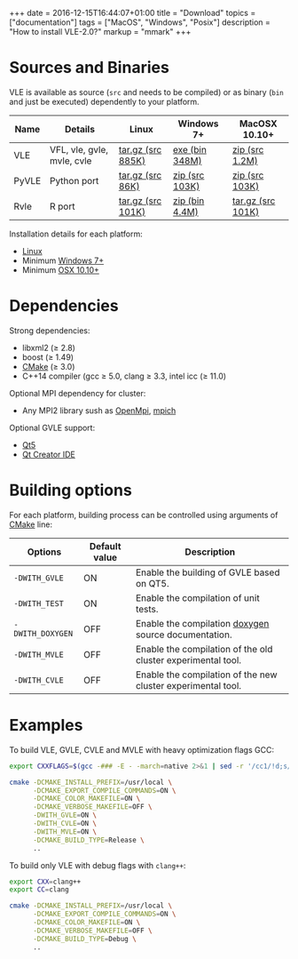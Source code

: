 +++
date = 2016-12-15T16:44:07+01:00
title = "Download"
topics = ["documentation"]
tags = ["MacOS", "Windows", "Posix"]
description = "How to install VLE-2.0?"
markup = "mmark"
+++

Sources and Binaries
====================

VLE is available as source (`src` and needs to be compiled) or as binary (`bin` and just be executed) dependently to your platform.

| Name    | Details                      | Linux                                                                                               | Windows 7+                                                                                     | MacOSX 10.10+                                                                                  |
| ------- | ---------------------------- | --------------------------------------------------------------------------------------------------- | ---------------------------------------------------------------------------------------------- | ---------------------------------------------------------------------------------------------- |
| VLE     | VFL, vle, gvle, mvle, cvle   | [tar.gz (src 885K)](http://www.vle-project.org/pub/vle/2.0/2.0.2/vle-2.0.2.tar.gz)                  | [exe (bin 348M)](http://www.vle-project.org/pub/vle/2.0/2.0.2/Setup-VLE_2_0_2.exe)             | [zip (src 1.2M)](http://www.vle-project.org/pub/vle/2.0/2.0.2/vle-2.0.2.zip)                   |
| PyVLE   | Python port                  | [tar.gz (src 86K)](http://www.vle-project.org/pub/vle/2.0/2.0.2/pyvle-2.0.2.tar.gz)                 | [zip (src 103K)](http://www.vle-project.org/pub/vle/2.0/2.0.2/pyvle-2.0.2.zip)                 | [zip (src 103K)](http://www.vle-project.org/pub/vle/2.0/2.0.2/pyvle-2.0.2.zip)                 |
| Rvle    | R port                       | [tar.gz (src 101K)](http://www.vle-project.org/pub/vle/2.0/2.0.2/rvle_2.0.2-7.tar.gz)               | [zip (bin 4.4M)](http://www.vle-project.org/pub/vle/2.0/2.0.2/rvle_2.0.2-7.zip)                | [tar.gz (src 101K)](http://www.vle-project.org/pub/vle/2.0/2.0.2/rvle_2.0.2-7.tar.gz)          |

Installation details for each platform:

- [Linux](linux)
- Minimum [Windows 7+](windows)
- Minimum [OSX 10.10+](apple)

Dependencies
============

Strong dependencies:

- libxml2 (≥ 2.8)
- boost (≥ 1.49)
- [CMake](https://cmake.org/) (≥ 3.0)
- C++14 compiler (gcc ≥ 5.0, clang ≥ 3.3, intel icc (≥ 11.0)

Optional MPI dependency for cluster:

- Any MPI2 library sush as [OpenMpi](https://www.open-mpi.org/), [mpich](https://www.mpich.org/)

Optional GVLE support:

- [Qt5](https://doc.qt.io/qt-5/)
- [Qt Creator IDE](https://www.qt.io/ide/)

Building options
================

For each platform, building process can be controlled using arguments of [CMake](https://cmake.org/) line:

| Options                  | Default value | Description                                                                                   |
|--------------------------|---------------|-----------------------------------------------------------------------------------------------|
| `-DWITH_GVLE`            | ON            | Enable the building of GVLE based on QT5.                                                     |
| `-DWITH_TEST`            | ON            | Enable the compilation of unit tests.                                                         |
| `-DWITH_DOXYGEN`         | OFF           | Enable the compilation [doxygen](http://www.stack.nl/~dimitri/doxygen/) source documentation. |
| `-DWITH_MVLE`            | OFF           | Enable the compilation of the old cluster experimental tool.                                  |
| `-DWITH_CVLE`            | OFF           | Enable the compilation of the new cluster experimental tool.                                  |

Examples
========

To build VLE, GVLE, CVLE and MVLE with heavy optimization flags GCC:

``` bash
export CXXFLAGS=$(gcc -### -E - -march=native 2>&1 | sed -r '/cc1/!d;s/(")|(^.* - )|( -mno-[^\ ]+)//g')

cmake -DCMAKE_INSTALL_PREFIX=/usr/local \
      -DCMAKE_EXPORT_COMPILE_COMMANDS=ON \
      -DCMAKE_COLOR_MAKEFILE=ON \
      -DCMAKE_VERBOSE_MAKEFILE=OFF \
      -DWITH_GVLE=ON \
      -DWITH_CVLE=ON \
      -DWITH_MVLE=ON \
      -DCMAKE_BUILD_TYPE=Release \
      ..
```

To build only VLE with debug flags with `clang++`:

``` bash
export CXX=clang++
export CC=clang

cmake -DCMAKE_INSTALL_PREFIX=/usr/local \
      -DCMAKE_EXPORT_COMPILE_COMMANDS=ON \
      -DCMAKE_COLOR_MAKEFILE=ON \
      -DCMAKE_VERBOSE_MAKEFILE=OFF \
      -DCMAKE_BUILD_TYPE=Debug \
      ..
```
